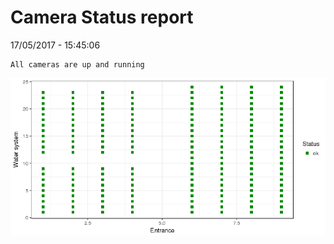 Camera Status report
================
17/05/2017 - 15:45:06

    All cameras are up and running

![](camreport_files/figure-markdown_github/unnamed-chunk-2-1.png)
